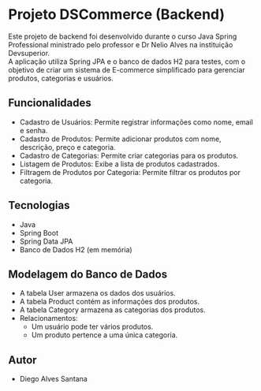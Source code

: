 # Projeto DSCommerce (Backend)

Este projeto de backend foi desenvolvido durante o curso Java Spring Professional ministrado pelo professor e Dr Nelio Alves na instituição Devsuperior.  
A aplicação utiliza Spring JPA e o banco de dados H2 para testes, com o objetivo de criar um sistema de E-commerce simplificado para gerenciar produtos, categorias e usuários.

## Funcionalidades

- Cadastro de Usuários: Permite registrar informações como nome, email e senha.
- Cadastro de Produtos: Permite adicionar produtos com nome, descrição, preço e categoria.
- Cadastro de Categorias: Permite criar categorias para os produtos.
- Listagem de Produtos: Exibe a lista de produtos cadastrados.
- Filtragem de Produtos por Categoria: Permite filtrar os produtos por categoria.

## Tecnologias

- Java
- Spring Boot
- Spring Data JPA
- Banco de Dados H2 (em memória)


## Modelagem do Banco de Dados

- A tabela User armazena os dados dos usuários.
- A tabela Product contém as informações dos produtos.
- A tabela Category armazena as categorias dos produtos.
- Relacionamentos:
  - Um usuário pode ter vários produtos.
  - Um produto pertence a uma única categoria.
  


## Autor

- Diego Alves Santana